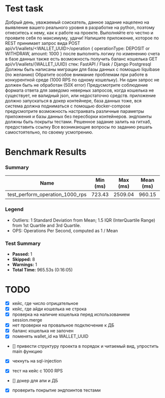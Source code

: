 # Test task

Добрый день, уважаемый соискатель, данное задание нацелено на выявление вашего реального уровня в разработке на python, поэтому отнеситесь к нему, как к работе на проекте. Выполняйте его честно и проявите себя по максимуму, удачи! 
Напишите приложение, которое по REST принимает запрос вида
POST api/v1/wallets/<WALLET_UUID>/operation
{
operationType: DEPOSIT or WITHDRAW,
amount: 1000
}
после выполнять логику по изменению счета в базе данных
также есть возможность получить баланс кошелька
GET api/v1/wallets/{WALLET_UUID}
стек:
FastAPI / Flask / Django
Postgresql
Должны быть написаны миграции для базы данных с помощью liquibase (по желанию)
Обратите особое внимание проблемам при работе в конкурентной среде (1000 RPS по одному кошельку). Ни один запрос не должен быть не обработан (50Х error)
Предусмотрите соблюдение формата ответа для заведомо неверных запросов, когда кошелька не существует, не валидный json, или недостаточно средств.
приложение должно запускаться в докер контейнере, база данных тоже, вся система должна подниматься с помощью docker-compose
предусмотрите возможность настраивать различные параметры приложения и базы данных без пересборки контейнеров.
эндпоинты должны быть покрыты тестами.
Решенное задание залить на гитхаб, предоставить ссылку
Все возникающие вопросы по заданию решать самостоятельно, по своему усмотрению.

# Benchmark Results
### Summary

| Name | Min (ms) | Max (ms) | Mean (ms) | StdDev (ms) | Median (ms) | IQR (ms) | Outliers | OPS | Rounds | Iterations |
| --- | --- | --- | --- | --- | --- | --- | --- | --- | --- | --- |
| test_perform_operation_1000_rps | 723.43 | 2509.04 | 960.15 | 162.92 | 935.80 | 231.46 | 322;9 | 1.04 | 1000 | 1 |

### Legend

* Outliers: 1 Standard Deviation from Mean; 1.5 IQR (InterQuartile Range) from 1st Quartile and 3rd Quartile.
* OPS: Operations Per Second, computed as 1 / Mean

### Test Summary

* **Passed:** 1
* **Skipped:** 8
* **Warnings:** 1
* **Total Time:** 965.53s (0:16:05)

# TODO
- [x] кейс, где число отрицательное
- [x] кейс, где айди кошелька не строка
- [x] проверка на наличие кошелька перед использованием session.merge
- [x] нет проверки на провальное подключение к ДБ
- [x] баланс кошелька не залочен
- [x] поменять wallet_id на WALLET_UUID
- [] привести структуру проекта в порядок и читаемый вид, упростить main функцию
- [x] чекнуть на sql-injection

- [x] тест на кейс с 1000 RPS
- [] докер для апи и ДБ
- [x] проверить покрытие эндпоинтов тестами